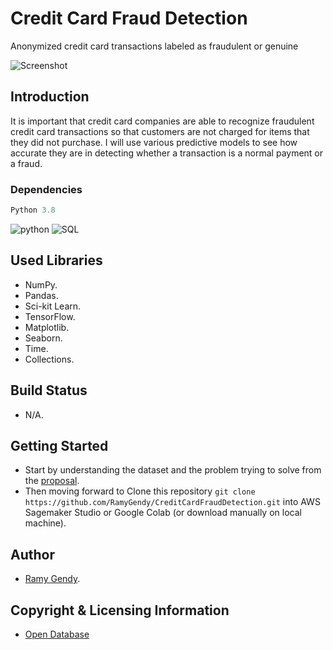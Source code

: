 # Credit Card Fraud Detection

Anonymized credit card transactions labeled as fraudulent or genuine

![Screenshot](https://storage.googleapis.com/kaggle-datasets-images/310/684/3503c6c827ca269cc00ffa66f2a9c207/dataset-cover.jpg)

## Introduction

It is important that credit card companies are able to recognize fraudulent credit card transactions so that customers are not charged for items that they did not purchase. I will use various predictive models to see how accurate they are in detecting whether a transaction is a normal payment or a fraud.

### Dependencies

```python
Python 3.8
```

![python](https://img.shields.io/badge/Language-python-green.svg) ![SQL](https://img.shields.io/badge/Language-SQL-blue)

## Used Libraries

* NumPy.
* Pandas.
* Sci-kit Learn.
* TensorFlow.
* Matplotlib.
* Seaborn.
* Time.
* Collections.

## Build Status

* N/A.

## Getting Started

* Start by understanding the dataset and the problem trying to solve from the [proposal](https://github.com/RamyGendy/CreditCardFraudDetection/blob/main/Proposal.md).
* Then moving forward to Clone this repository `git clone https://github.com/RamyGendy/CreditCardFraudDetection.git` into AWS Sagemaker Studio or Google Colab (or download manually on local machine).

## Author

* [Ramy Gendy](https://github.com/RamyGendy).

## Copyright & Licensing Information

* [Open Database](https://opendatacommons.org/licenses/dbcl/1-0/)
